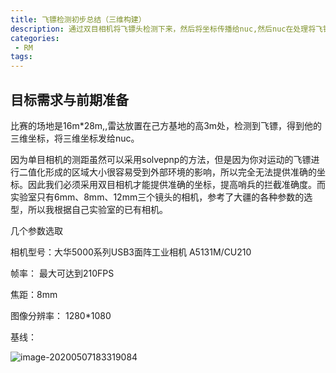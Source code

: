 ```yaml
---
title: 飞镖检测初步总结（三维构建）
description: 通过双目相机将飞镖头检测下来，然后将坐标传播给nuc,然后nuc在处理将飞镖拦截下来
categories:
 - RM
tags:
---
```




## 目标需求与前期准备

​      比赛的场地是16m*28m,,雷达放置在己方基地的高3m处，检测到飞镖，得到他的三维坐标，将三维坐标发给nuc。

​       因为单目相机的测距虽然可以采用solvepnp的方法，但是因为你对运动的飞镖进行二值化形成的区域大小很容易受到外部环境的影响，所以完全无法提供准确的坐标。因此我们必须采用双目相机才能提供准确的坐标，提高哨兵的拦截准确度。而实验室只有6mm、8mm、12mm三个镜头的相机，参考了大疆的各种参数的选型，所以我根据自己实验室的已有相机。

几个参数选取

相机型号：大华5000系列USB3面阵工业相机 A5131M/CU210

帧率： 最大可达到210FPS

焦距：8mm

图像分辨率： 1280*1080

基线：



![image-20200507183319084](/home/demon/.config/Typora/typora-user-images/image-20200507183319084.png)

## 





